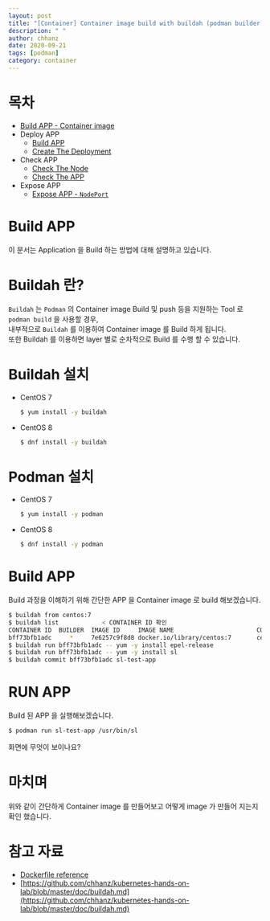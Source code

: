 ```yaml
---
layout: post
title: "[Container] Container image build with buildah (podman builder)"
description: " "
author: chhanz
date: 2020-09-21
tags: [podman]
category: container
---
```

# 목차
+ [Build APP - Container image](/container/2020/09/21/buildah/)   
+ Deploy APP
    + [Build APP](/container/2020/09/22/podman-build-flask-example-app/)   
    + [Create The Deployment](/kubernetes/2020/09/23/create-deployment/)   
+ Check APP
    + [Check The Node](/kubernetes/2020/09/24/check-the-node/)   
    + [Check The APP](/kubernetes/2020/09/24/check-the-app/)   
+ Expose APP   
    + [Expose APP - `NodePort`](/kubernetes/2020/09/25/expose-app/)   
      
# Build APP
이 문서는 Application 을 Build 하는 방법에 대해 설명하고 있습니다.   
   
# Buildah 란?
`Buildah` 는 `Podman` 의 Container image Build 및 push 등을 지원하는 Tool 로 `podman build` 을 사용할 경우,   
내부적으로 `Buildah` 를 이용하여 Container image 를 Build 하게 됩니다.   
또한 Buildah 를 이용하면 layer 별로 순차적으로 Build 를 수행 할 수 있습니다.   
   
# Buildah 설치
- CentOS 7
    ```bash
    $ yum install -y buildah
    ```
- CentOS 8
    ```bash
    $ dnf install -y buildah
    ```
   
# Podman 설치
- CentOS 7
    ```bash
    $ yum install -y podman
    ```
- CentOS 8
    ```bash
    $ dnf install -y podman
    ```
   
# Build APP
Build 과정을 이해하기 위해 간단한 APP 을 Container image 로 build 해보겠습니다.   
```bash
$ buildah from centos:7
$ buildah list            < CONTAINER ID 확인
CONTAINER ID  BUILDER  IMAGE ID     IMAGE NAME                       CONTAINER NAME
bff73bfb1adc     *     7e6257c9f8d8 docker.io/library/centos:7       centos-working-container
$ buildah run bff73bfb1adc -- yum -y install epel-release
$ buildah run bff73bfb1adc -- yum -y install sl
$ buildah commit bff73bfb1adc sl-test-app
```
   
# RUN APP
Build 된 APP 을 실행해보겠습니다.   
```bash
$ podman run sl-test-app /usr/bin/sl
```
   
화면에 무엇이 보이나요?   
   
# 마치며
위와 같이 간단하게 Container image 를 만들어보고 어떻게 image 가 만들어 지는지 확인 했습니다.   
   
# 참고 자료
* [Dockerfile reference](https://docs.docker.com/engine/reference/builder/)   
* [https://github.com/chhanz/kubernetes-hands-on-lab/blob/master/doc/buildah.md](https://github.com/chhanz/kubernetes-hands-on-lab/blob/master/doc/buildah.md)   
